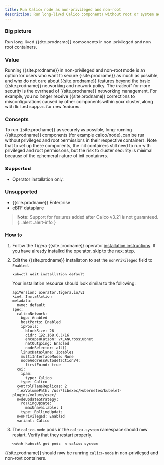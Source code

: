 ```yaml
---
title: Run Calico node as non-privileged and non-root
description: Run long-lived Calico components without root or system admin privileges.
---
```


### Big picture

Run long-lived {{site.prodname}} components in non-privileged and non-root containers.

### Value

Running {{site.prodname}} in non-privileged and non-root mode is an option for users who
want to secure {{site.prodname}} as much as possible, and who do not care about
{{site.prodname}} features beyond the basic {{site.prodname}} networking and network policy.
The tradeoff for more security is the overhead of {{site.prodname}} networking management.
For example, you no longer receive {{site.prodname}} corrections to misconfigurations caused
by other components within your cluster, along with limited support for new features. 

### Concepts

To run {{site.prodname}} as securely as possible, long-running {{site.prodname}} components
(for example calico/node), can be run without privileged and root permissions in their respective
containers. Note that to set up these components, the init containers still need to run with
privileged and root permissions, but the risk to cluster security is minimal because of the
ephemeral nature of init containers.

### Supported

* Operator installation only.

### Unsupported

* {{site.prodname}} Enterprise
* eBPF dataplane

> **Note:** Support for features added after Calico v3.21 is not guaranteed.
{: .alert .alert-info }

### How to

1. Follow the Tigera {{site.prodname}} operator [installation instructions](../getting-started/kubernetes/quickstart).
   If you have already installed the operator, skip to the next step.

1. Edit the {{site.prodname}} installation to set the `nonPrivileged` field to `Enabled`.

   ```
   kubectl edit installation default
   ```
   Your installation resource should look similar to the following:
   ```
   apiVersion: operator.tigera.io/v1
   kind: Installation
   metadata:
     name: default
   spec:
     calicoNetwork:
       bgp: Enabled
       hostPorts: Enabled
       ipPools:
       - blockSize: 26
         cidr: 192.168.0.0/16
         encapsulation: VXLANCrossSubnet
         natOutgoing: Enabled
         nodeSelector: all()
       linuxDataplane: Iptables
       multiInterfaceMode: None
       nodeAddressAutodetectionV4:
         firstFound: true
     cni:
       ipam:
         type: Calico
       type: Calico
     controlPlaneReplicas: 2
     flexVolumePath: /usr/libexec/kubernetes/kubelet-plugins/volume/exec/
     nodeUpdateStrategy:
       rollingUpdate:
         maxUnavailable: 1
       type: RollingUpdate
     nonPrivileged: Enabled
     variant: Calico
   ```

1. The `calico-node` pods in the `calico-system` namespace should now restart. Verify that they restart properly.
   ```
   watch kubectl get pods -n calico-system
   ```

{{site.prodname}} should now be running `calico-node` in non-privileged and non-root containers.
